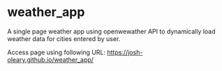 # weather_app

A single page weather app using openwewather API to dynamically load weather data for cities entered by user.


Access page using following URL: https://josh-oleary.github.io/weather_app/
